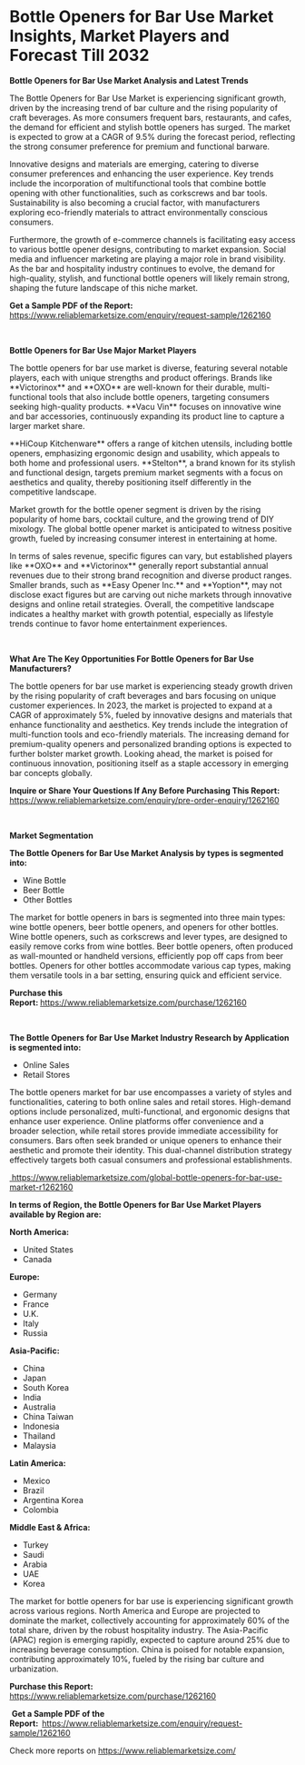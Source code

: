 <p><h1>Bottle Openers for Bar Use Market Insights, Market Players and Forecast Till 2032</h1></p><p><strong>Bottle Openers for Bar Use Market Analysis and Latest Trends</strong></p>
<p><p>The Bottle Openers for Bar Use Market is experiencing significant growth, driven by the increasing trend of bar culture and the rising popularity of craft beverages. As more consumers frequent bars, restaurants, and cafes, the demand for efficient and stylish bottle openers has surged. The market is expected to grow at a CAGR of 9.5% during the forecast period, reflecting the strong consumer preference for premium and functional barware.</p><p>Innovative designs and materials are emerging, catering to diverse consumer preferences and enhancing the user experience. Key trends include the incorporation of multifunctional tools that combine bottle opening with other functionalities, such as corkscrews and bar tools. Sustainability is also becoming a crucial factor, with manufacturers exploring eco-friendly materials to attract environmentally conscious consumers.</p><p>Furthermore, the growth of e-commerce channels is facilitating easy access to various bottle opener designs, contributing to market expansion. Social media and influencer marketing are playing a major role in brand visibility. As the bar and hospitality industry continues to evolve, the demand for high-quality, stylish, and functional bottle openers will likely remain strong, shaping the future landscape of this niche market.</p></p>
<p><strong>Get a Sample PDF of the Report:&nbsp;</strong> <a href="https://www.reliablemarketsize.com/enquiry/request-sample/1262160?utm_campaign=3504&utm_medium=2&utm_source=Github&utm_content=ia&utm_term=05042025&utm_id=bottle-openers-for-bar-use">https://www.reliablemarketsize.com/enquiry/request-sample/1262160</a></p>
<p>&nbsp;</p>
<p><strong>Bottle Openers for Bar Use Major Market Players</strong></p>
<p><p>The bottle openers for bar use market is diverse, featuring several notable players, each with unique strengths and product offerings. Brands like **Victorinox** and **OXO** are well-known for their durable, multi-functional tools that also include bottle openers, targeting consumers seeking high-quality products. **Vacu Vin** focuses on innovative wine and bar accessories, continuously expanding its product line to capture a larger market share. </p><p>**HiCoup Kitchenware** offers a range of kitchen utensils, including bottle openers, emphasizing ergonomic design and usability, which appeals to both home and professional users. **Stelton**, a brand known for its stylish and functional design, targets premium market segments with a focus on aesthetics and quality, thereby positioning itself differently in the competitive landscape.</p><p>Market growth for the bottle opener segment is driven by the rising popularity of home bars, cocktail culture, and the growing trend of DIY mixology. The global bottle opener market is anticipated to witness positive growth, fueled by increasing consumer interest in entertaining at home.</p><p>In terms of sales revenue, specific figures can vary, but established players like **OXO** and **Victorinox** generally report substantial annual revenues due to their strong brand recognition and diverse product ranges. Smaller brands, such as **Easy Opener Inc.** and **Yoption**, may not disclose exact figures but are carving out niche markets through innovative designs and online retail strategies. Overall, the competitive landscape indicates a healthy market with growth potential, especially as lifestyle trends continue to favor home entertainment experiences.</p></p>
<p>&nbsp;</p>
<p><strong>What Are The Key Opportunities For Bottle Openers for Bar Use Manufacturers?</strong></p>
<p><p>The bottle openers for bar use market is experiencing steady growth driven by the rising popularity of craft beverages and bars focusing on unique customer experiences. In 2023, the market is projected to expand at a CAGR of approximately 5%, fueled by innovative designs and materials that enhance functionality and aesthetics. Key trends include the integration of multi-function tools and eco-friendly materials. The increasing demand for premium-quality openers and personalized branding options is expected to further bolster market growth. Looking ahead, the market is poised for continuous innovation, positioning itself as a staple accessory in emerging bar concepts globally.</p></p>
<p><strong>Inquire or Share Your Questions If Any Before Purchasing This Report:</strong> <a href="https://www.reliablemarketsize.com/enquiry/pre-order-enquiry/1262160?utm_campaign=3504&utm_medium=2&utm_source=Github&utm_content=ia&utm_term=05042025&utm_id=bottle-openers-for-bar-use">https://www.reliablemarketsize.com/enquiry/pre-order-enquiry/1262160</a></p>
<p>&nbsp;</p>
<p><strong>Market Segmentation</strong></p>
<p><strong>The Bottle Openers for Bar Use Market Analysis by types is segmented into:</strong></p>
<p><ul><li>Wine Bottle</li><li>Beer Bottle</li><li>Other Bottles</li></ul></p>
<p><p>The market for bottle openers in bars is segmented into three main types: wine bottle openers, beer bottle openers, and openers for other bottles. Wine bottle openers, such as corkscrews and lever types, are designed to easily remove corks from wine bottles. Beer bottle openers, often produced as wall-mounted or handheld versions, efficiently pop off caps from beer bottles. Openers for other bottles accommodate various cap types, making them versatile tools in a bar setting, ensuring quick and efficient service.</p></p>
<p><strong>Purchase this Report:&nbsp;</strong><a href="https://www.reliablemarketsize.com/purchase/1262160?utm_campaign=3504&utm_medium=2&utm_source=Github&utm_content=ia&utm_term=05042025&utm_id=bottle-openers-for-bar-use">https://www.reliablemarketsize.com/purchase/1262160</a></p>
<p>&nbsp;</p>
<p><strong>The Bottle Openers for Bar Use Market Industry Research by Application is segmented into:</strong></p>
<p><ul><li>Online Sales</li><li>Retail Stores</li></ul></p>
<p><p>The bottle openers market for bar use encompasses a variety of styles and functionalities, catering to both online sales and retail stores. High-demand options include personalized, multi-functional, and ergonomic designs that enhance user experience. Online platforms offer convenience and a broader selection, while retail stores provide immediate accessibility for consumers. Bars often seek branded or unique openers to enhance their aesthetic and promote their identity. This dual-channel distribution strategy effectively targets both casual consumers and professional establishments.</p></p>
<p><a href="https://www.reliablemarketsize.com/global-bottle-openers-for-bar-use-market-r1262160?utm_campaign=3504&utm_medium=2&utm_source=Github&utm_content=ia&utm_term=05042025&utm_id=bottle-openers-for-bar-use">&nbsp;https://www.reliablemarketsize.com/global-bottle-openers-for-bar-use-market-r1262160</a></p>
<p><strong>In terms of Region, the Bottle Openers for Bar Use Market Players available by Region are:</strong></p>
<p>
    <p> <strong> North America: </strong>
        <ul>
            <li>United States</li>
            <li>Canada</li>
        </ul>
        </p> 
    <p> <strong> Europe: </strong>
        <ul>
            <li>Germany</li>
            <li>France</li>
            <li>U.K.</li>
            <li>Italy</li>
            <li>Russia</li>
        </ul>
        </p> 
    <p> <strong> Asia-Pacific: </strong>
        <ul>
            <li>China</li>
            <li>Japan</li>
            <li>South Korea</li>
            <li>India</li>
            <li>Australia</li>
            <li>China Taiwan</li>
            <li>Indonesia</li>
            <li>Thailand</li>
            <li>Malaysia</li>
        </ul>
        </p> 
    <p> <strong> Latin America: </strong>
        <ul>
            <li>Mexico</li>
            <li>Brazil</li>
            <li>Argentina Korea</li>
            <li>Colombia</li>
        </ul>
        </p> 
    <p> <strong> Middle East & Africa: </strong>
        <ul>
            <li>Turkey</li>
            <li>Saudi</li>
            <li>Arabia</li>
            <li>UAE</li>
            <li>Korea</li>
        </ul>
    </p>
    </p>
<p><p>The market for bottle openers for bar use is experiencing significant growth across various regions. North America and Europe are projected to dominate the market, collectively accounting for approximately 60% of the total share, driven by the robust hospitality industry. The Asia-Pacific (APAC) region is emerging rapidly, expected to capture around 25% due to increasing beverage consumption. China is poised for notable expansion, contributing approximately 10%, fueled by the rising bar culture and urbanization.</p></p>
<p><strong>Purchase this Report: </strong><a href="https://www.reliablemarketsize.com/purchase/1262160?utm_campaign=3504&utm_medium=2&utm_source=Github&utm_content=ia&utm_term=05042025&utm_id=bottle-openers-for-bar-use">https://www.reliablemarketsize.com/purchase/1262160</a></p>
<p>&nbsp;<strong>Get a Sample PDF of the Report:&nbsp;&nbsp;</strong><a href="https://www.reliablemarketsize.com/enquiry/request-sample/1262160?utm_campaign=3504&utm_medium=2&utm_source=Github&utm_content=ia&utm_term=05042025&utm_id=bottle-openers-for-bar-use">https://www.reliablemarketsize.com/enquiry/request-sample/1262160</a></p>
<p><strong></strong></p>
<p>Check more reports on <a href="https://www.reliablemarketsize.com/?utm_campaign=3504&utm_medium=2&utm_source=Github&utm_content=ia&utm_term=05042025&utm_id=bottle-openers-for-bar-use">https://www.reliablemarketsize.com/</a></p>